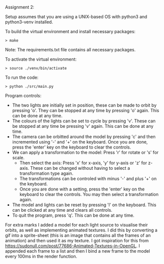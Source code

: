 Assignment 2:

Setup assumes that you are using a UNIX-based OS with python3 and python3-venv installed.

To build the virtual environment and install necessary packages:

```
> make
```

Note: The requirements.txt file contains all necessary packages.

To activate the virtual environment:

```
> source ./venv/bin/activate
```

To run the code:

```
> python ./src/main.py
```

Program controls:

- The two lights are initially set in position, these can be made to orbit by pressing 'o'. They can be stopped at any time by pressing 'o' again. This can be done at any time.
- The colours of the lights can be set to cycle by pressing 'v'. These can be stopped at any time be pressing 'v' again. This can be done at any time.
- The camera can be orbitted around the model by pressing 'c' and then incremented using '-' and '+' on the keyboard. Once you are done, press the 'enter' key on the keyboard to clear the controls.
- We can apply a transformation to the model:
    Press 'r' for rotate or 's' for scale.
    - Then select the axis: 
        Press 'x' for x-axis, 'y' for y-axis or 'z' for z-axis. These can be changed without having to select a transformation type again.
    - The transformations can be controled with minus '-' and plus '+' on the keyboard.
    - Once you are done with a setting, press the 'enter' key on the keyboard to clear the controls. You may then select a transformation again.
- The model and lights can be reset by pressing 'l' on the keyboard. This can be clicked at any time and clears all controls.
- To quit the program, press 'q'. This can be done at any time.

For extra marks I added a model for each light source to visualise their orbits, as well as implementing animated textures. I did this by converting a gif into a sprite-sheet (this is an image that contains all the frames of an animation) and then used it as my texture. I got inspiration for this from https://sudonull.com/post/77686-Animated-Textures-in-OpenGL. I appended each frame to a list and then I bind a new frame to the model every 100ms in the render function.
